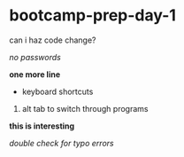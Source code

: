 # bootcamp-prep-day-1
can i haz code change?

_no passwords_

**one more line** 

* keyboard shortcuts

1. alt tab to switch through programs 

**this is interesting**

_double check for typo errors_

